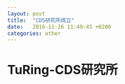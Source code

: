 ```yaml
---
layout: post
title:  "CDS研究所成立"
date:   2016-11-26 11:49:45 +0200
categories: other
---
```


# TuRing-CDS研究所

